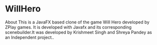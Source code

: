 # WillHero
About
This is a JavaFX based clone of the game Will Hero developed by ZPlay games. It is developed with Javafx and its corresponding scenebuilder.It was developed by Krishmeet Singh and Shreya Pandey as an Independent project..
